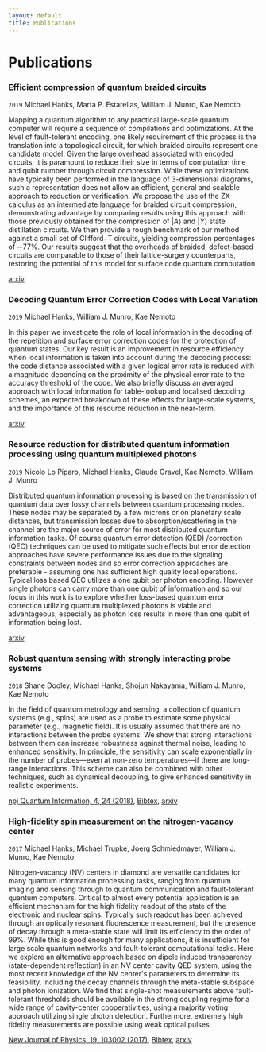 ```yaml
---
layout: default
title: Publications
---
```


# Publications

### Efficient compression of quantum braided circuits
`2019`
Michael Hanks, Marta P. Estarellas, William J. Munro, Kae Nemoto

Mapping a quantum algorithm to any practical large-scale quantum computer will require a sequence of compilations and optimizations. At the level of fault-tolerant encoding, one likely requirement of this process is the translation into a topological circuit, for which braided circuits represent one candidate model. Given the large overhead associated with encoded circuits, it is paramount to reduce their size in terms of computation time and qubit number through circuit compression. While these optimizations have typically been performed in the language of 3-dimensional diagrams, such a representation does not allow an efficient, general and scalable approach to reduction or verification. We propose the use of the ZX-calculus as an intermediate language for braided circuit compression, demonstrating advantage by comparing results using this approach with those previously obtained for the compression of $\vert A \rangle$ and $\vert Y \rangle$ state distillation circuits. We then provide a rough benchmark of our method against a small set of Clifford+T circuits, yielding compression percentages of ∼77\%. Our results suggest that the overheads of braided, defect-based circuits are comparable to those of their lattice-surgery counterparts, restoring the potential of this model for surface code quantum computation.

[arxiv](https://arxiv.org/abs/1912.11503)


### Decoding Quantum Error Correction Codes with Local Variation
`2019`
Michael Hanks, William J. Munro, Kae Nemoto

In this paper we investigate the role of local information in the decoding of the repetition and surface error correction codes for the protection of quantum states. Our key result is an improvement in resource efficiency when local information is taken into account during the decoding process: the code distance associated with a given logical error rate is reduced with a magnitude depending on the proximity of the physical error rate to the accuracy threshold of the code. We also briefly discuss an averaged approach with local information for table-lookup and localised decoding schemes, an expected breakdown of these effects for large-scale systems, and the importance of this resource reduction in the near-term.

[arxiv](https://arxiv.org/abs/1912.09635)


### Resource reduction for distributed quantum information processing using quantum multiplexed photons
`2019`
Nicolo Lo Piparo, Michael Hanks, Claude Gravel, Kae Nemoto, William J. Munro

Distributed quantum information processing is based on the transmission of quantum data over lossy channels between quantum processing nodes. These nodes may be separated by a few microns or on planetary scale distances, but transmission losses due to absorption/scattering in the channel are the major source of error for most distributed quantum information tasks. Of course quantum error detection (QED) /correction (QEC) techniques can be used to mitigate such effects but error detection approaches have severe performance issues due to the signaling constraints between nodes and so error correction approaches are preferable - assuming one has sufficient high quality local operations. Typical loss based QEC utilizes a one qubit per photon encoding. However single photons can carry more than one qubit of information and so our focus in this work is to explore whether loss-based quantum error correction utilizing quantum multiplexed photons is viable and advantageous, especially as photon loss results in more than one qubit of information being lost.

[arxiv](https://arxiv.org/abs/1907.02240)


### Robust quantum sensing with strongly interacting probe systems
`2018`
Shane Dooley, Michael Hanks, Shojun Nakayama, William J. Munro, Kae Nemoto

In the field of quantum metrology and sensing, a collection of quantum systems (e.g., spins) are used as a probe to estimate some physical parameter (e.g., magnetic field). It is usually assumed that there are no interactions between the probe systems. We show that strong interactions between them can increase robustness against thermal noise, leading to enhanced sensitivity. In principle, the sensitivity can scale exponentially in the number of probes—even at non-zero temperatures—if there are long-range interactions. This scheme can also be combined with other techniques, such as dynamical decoupling, to give enhanced sensitivity in realistic experiments.

[npj Quantum Information, 4, 24 (2018)](https://doi.org/10.1038/s41534-018-0073-3),
[Bibtex](https://api.crossref.org/works/doi:10.1038/s41534-018-0073-3/transform/application/x-bibtex),
[arxiv](https://arxiv.org/abs/1709.09387)


### High-fidelity spin measurement on the nitrogen-vacancy center
`2017`
Michael Hanks, Michael Trupke, Joerg Schmiedmayer, William J. Munro, Kae Nemoto

Nitrogen-vacancy (NV) centers in diamond are versatile candidates for many quantum information processing tasks, ranging from quantum imaging and sensing through to quantum communication and fault-tolerant quantum computers. Critical to almost every potential application is an efficient mechanism for the high fidelity readout of the state of the electronic and nuclear spins. Typically such readout has been achieved through an optically resonant fluorescence measurement, but the presence of decay through a meta-stable state will limit its efficiency to the order of 99%. While this is good enough for many applications, it is insufficient for large scale quantum networks and fault-tolerant computational tasks. Here we explore an alternative approach based on dipole induced transparency (state-dependent reflection) in an NV center cavity QED system, using the most recent knowledge of the NV center's parameters to determine its feasibility, including the decay channels through the meta-stable subspace and photon ionization. We find that single-shot measurements above fault-tolerant thresholds should be available in the strong coupling regime for a wide range of cavity-center cooperativities, using a majority voting approach utilizing single photon detection. Furthermore, extremely high fidelity measurements are possible using weak optical pulses.

[New Journal of Physics, 19, 103002 (2017)](https://doi.org/10.1088/1367-2630/aa8085),
[Bibtex](https://api.crossref.org/works/doi:10.1088/1367-2630/aa8085/transform/application/x-bibtex),
[arxiv](https://arxiv.org/abs/1705.00156)




